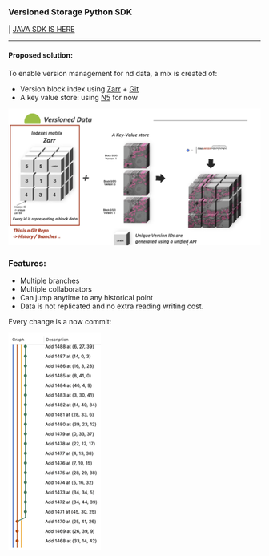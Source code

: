 ### Versioned Storage Python SDK 
| [JAVA SDK IS HERE](https://github.com/JaneliaSciComp/VersionedN5)


----
#### Proposed solution:
To enable version management for nd data, a mix is created of:
- Version block index using [Zarr](https://zarr.readthedocs.io/en/stable/) + [Git](https://git-scm.com/)
- A key value store: using [N5](https://github.com/saalfeldlab/n5) for now


![solution](img/architecture.jpeg "Proposed solution")




### Features:
- Multiple branches
- Multiple collaborators
- Can jump anytime to any historical point
- Data is not replicated and no extra reading writing cost.


Every change is a now commit:

![Commits](img/commits.png)



